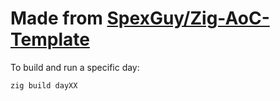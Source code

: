 # Made from [SpexGuy/Zig-AoC-Template](https://github.com/SpexGuy/Zig-AoC-Template)

To build and run a specific day:
```bash
zig build dayXX
```